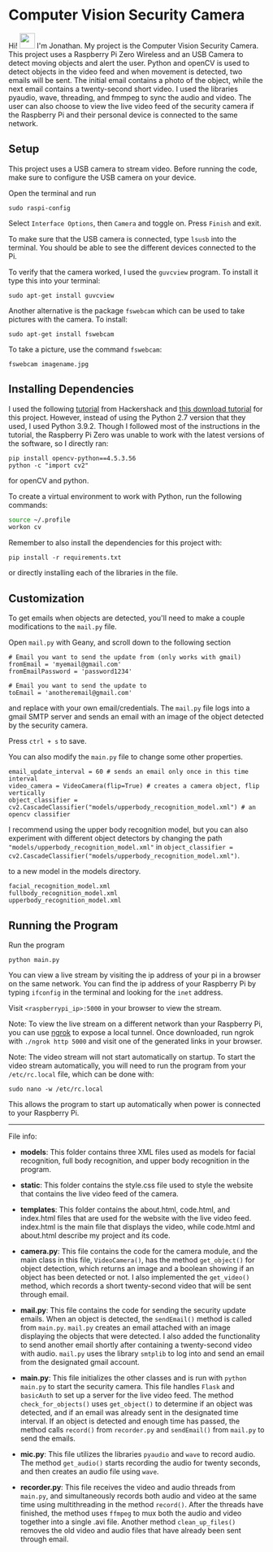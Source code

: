 # Computer Vision Security Camera
Hi! <img src="https://media.giphy.com/media/hvRJCLFzcasrR4ia7z/giphy.gif" width="30" height="30" /> I'm Jonathan. My project is the Computer Vision Security Camera. This project uses a Raspberry Pi Zero Wireless and an USB Camera to detect moving objects and alert the user. Python and openCV is used to detect objects in the video feed and when movement is detected, two emails will be sent. The initial email contains a photo of the object, while the next email contains a twenty-second short video. I used the libraries pyaudio, wave, threading, and fmmpeg to sync the audio and video. The user can also choose to view the live video feed of the security camera if the Raspberry Pi and their personal device is connected to the same network.

## Setup

This project uses a USB camera to stream video. Before running the code, make sure to configure the USB camera on your device.

Open the terminal and run

```
sudo raspi-config
```

Select `Interface Options`, then `Camera` and toggle on. Press `Finish` and exit.

To make sure that the USB camera is connected, type `lsusb` into the terminal. You should be able to see the different devices connected to the Pi.

To verify that the camera worked, I used the `guvcview` program. To install it type this into your terminal: 

```
sudo apt-get install guvcview
```

Another alternative is the package `fswebcam` which can be used to take pictures with the camera. To install:

```
sudo apt-get install fswebcam
```

To take a picture, use the command `fswebcam`:

```
fswebcam imagename.jpg
```

## Installing Dependencies

I used the following [tutorial](https://www.hackster.io/hackershack/smart-security-camera-90d7bd#toc-code-6/) from Hackershack and [this download tutorial](http://www.pyimagesearch.com/2016/04/18/install-guide-raspberry-pi-3-raspbian-jessie-opencv-3/) for this project. However, instead of using the Python 2.7 version that they used, I used Python 3.9.2. Though I followed most of the instructions in the tutorial, the Raspberry Pi Zero was unable to work with the latest versions of the software, so I directly ran:

```
pip install opencv-python==4.5.3.56
python -c "import cv2"
```

for openCV and python.


To create a virtual environment to work with Python, run the following commands:

```bash
source ~/.profile
workon cv
```

Remember to also install the dependencies for this project with:

```
pip install -r requirements.txt
```

or directly installing each of the libraries in the file.

## Customization

To get emails when objects are detected, you'll need to make a couple modifications to the `mail.py` file.

Open `mail.py` with Geany, and scroll down to the following section

```
# Email you want to send the update from (only works with gmail)
fromEmail = 'myemail@gmail.com'
fromEmailPassword = 'password1234'

# Email you want to send the update to
toEmail = 'anotheremail@gmail.com'
```
and replace with your own email/credentials. The `mail.py` file logs into a gmail SMTP server and sends an email with an image of the object detected by the security camera. 

Press `ctrl + s` to save.

You can also modify the `main.py` file to change some other properties.

```
email_update_interval = 60 # sends an email only once in this time interval
video_camera = VideoCamera(flip=True) # creates a camera object, flip vertically
object_classifier = cv2.CascadeClassifier("models/upperbody_recognition_model.xml") # an opencv classifier
```
I recommend using the upper body recognition model, but you can also experiment with different object detectors by changing the path `"models/upperbody_recognition_model.xml"` in `object_classifier = cv2.CascadeClassifier("models/upperbody_recognition_model.xml")`.

to a new model in the models directory.

```
facial_recognition_model.xml
fullbody_recognition_model.xml
upperbody_recognition_model.xml
```

## Running the Program

Run the program

```
python main.py
```

You can view a live stream by visiting the ip address of your pi in a browser on the same network. You can find the ip address of your Raspberry Pi by typing `ifconfig` in the terminal and looking for the `inet` address. 

Visit `<raspberrypi_ip>:5000` in your browser to view the stream.

Note: To view the live stream on a different network than your Raspberry Pi, you can use [ngrok](https://ngrok.com/) to expose a local tunnel. Once downloaded, run ngrok with `./ngrok http 5000` and visit one of the generated links in your browser.

Note: The video stream will not start automatically on startup. To start the video stream automatically, you will need to run the program from your `/etc/rc.local` file, which can be done with:

```
sudo nano -w /etc/rc.local
```

This allows the program to start up automatically when power is connected to your Raspberry Pi.

-----

File info:

- **models**: This folder contains three XML files used as models for facial recognition, full body recognition, and upper body recognition in the program.

- **static**: This folder contains the style.css file used to style the website that contains the live video feed of the camera.

- **templates**: This folder contains the about.html, code.html, and index.html files that are used for the website with the live video feed. index.html is the main file that displays the video, while code.html and about.html describe my project and its code.

- **camera.py**: This file contains the code for the camera module, and the main class in this file, `VideoCamera()`, has the method `get_object()` for object detection, which returns an image and a boolean showing if an object has been detected or not. I also implemented the `get_video()` method,
 which records a short twenty-second video that will be sent through email.

- **mail.py**: This file contains the code for sending the security update emails. When an object is detected, the `sendEmail()` method is called from `main.py`. `mail.py` creates an email attached with an image displaying the objects that were detected. I also added the functionality to send another email shortly after containing a twenty-second video with audio. `mail.py` uses the library `smtplib` to log into and send an email from the designated gmail account.

- **main.py**: This file initializes the other classes and is run with `python main.py` to start the security camera. This file handles `Flask` and `basicAuth` to set up a server for the live video feed. The method `check_for_objects()` uses `get_object()` to determine if an object was detected, and if an email was already sent in the designated time interval. If an object is detected and enough time has passed, the method calls `record()` from `recorder.py` and `sendEmail()` from `mail.py` to send the emails.

- **mic.py**: This file utilizes the libraries `pyaudio` and `wave` to record audio. The method `get_audio()` starts recording the audio for twenty seconds, and then creates an audio file using `wave`.

- **recorder.py**: This file receives the video and audio threads from `main.py`, and simultaneously records both audio and video at the same time using multithreading in the method `record()`. After the threads have finished, the method uses `ffmpeg` to mux both the audio and video together into a single .avi file. Another method `clean_up_files()` removes the old video and audio files that have already been sent through email. 
